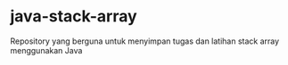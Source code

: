 # java-stack-array
Repository yang berguna untuk menyimpan tugas dan latihan stack array menggunakan Java
